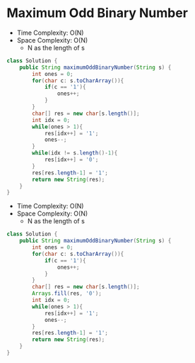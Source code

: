 # Maximum Odd Binary Number

- Time Complexity: O(N)
- Space Complexity: O(N)
  - N as the length of s

```java
class Solution {
    public String maximumOddBinaryNumber(String s) {
        int ones = 0;
        for(char c: s.toCharArray()){
            if(c == '1'){
                ones++;
            }
        }
        char[] res = new char[s.length()];
        int idx = 0;
        while(ones > 1){
            res[idx++] = '1';
            ones--;
        }
        while(idx != s.length()-1){
            res[idx++] = '0';
        }
        res[res.length-1] = '1';
        return new String(res);
    }
}
```

- Time Complexity: O(N)
- Space Complexity: O(N)
  - N as the length of s

```java
class Solution {
    public String maximumOddBinaryNumber(String s) {
        int ones = 0;
        for(char c: s.toCharArray()){
            if(c == '1'){
                ones++;
            }
        }
        char[] res = new char[s.length()];
        Arrays.fill(res, '0');
        int idx = 0;
        while(ones > 1){
            res[idx++] = '1';
            ones--;
        }
        res[res.length-1] = '1';
        return new String(res);
    }
}
```
